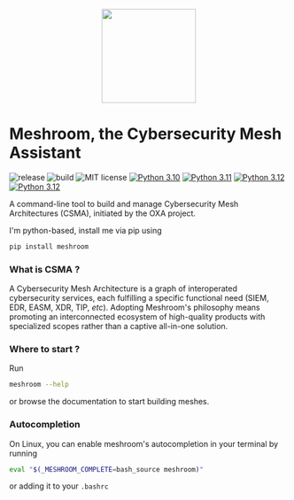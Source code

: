 <p align="center">
<img src="docs/logo.svg" width=170>
</p>

# Meshroom, the Cybersecurity Mesh Assistant
![release](https://img.shields.io/github/v/release/jeromefellus-sekoia/meshroom?)
![build](https://img.shields.io/github/actions/workflow/status/jeromefellus-sekoia/meshroom/pytest.yml?branch=master)
![MIT license](https://img.shields.io/github/license/jeromefellus-sekoia/meshroom)
[![Python 3.10](https://img.shields.io/badge/python-3.10-blue.svg)](https://www.python.org/downloads/release/python-3100/)
[![Python 3.11](https://img.shields.io/badge/python-3.11-blue.svg)](https://www.python.org/downloads/release/python-3110/)
[![Python 3.12](https://img.shields.io/badge/python-3.12-blue.svg)](https://www.python.org/downloads/release/python-3120/)
[![Python 3.12](https://img.shields.io/badge/python-3.13-blue.svg)](https://www.python.org/downloads/release/python-3130/)

A command-line tool to build and manage Cybersecurity Mesh Architectures (CSMA), initiated by the OXA project.

I'm python-based, install me via pip using

```bash
pip install meshroom
```

### What is CSMA ?

A Cybersecurity Mesh Architecture is a graph of interoperated cybersecurity services, each fulfilling a specific functional need (SIEM, EDR, EASM, XDR, TIP, *etc*). Adopting Meshroom's philosophy means promoting an interconnected ecosystem of high-quality products with specialized scopes rather than a captive all-in-one solution.

### Where to start ?

Run

```bash
meshroom --help
```

or browse the documentation to start building meshes.

### Autocompletion

On Linux, you can enable meshroom's autocompletion in your terminal by running

```bash
eval "$(_MESHROOM_COMPLETE=bash_source meshroom)"
```

or adding it to your `.bashrc`